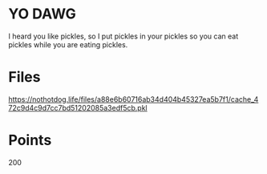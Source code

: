 # YO DAWG
I heard you like pickles, so I put pickles in your pickles so you can eat pickles while you are eating pickles.

# Files
https://nothotdog.life/files/a88e6b60716ab34d404b45327ea5b7f1/cache_472c9d4c9d7cc7bd51202085a3edf5cb.pkl

# Points
200
